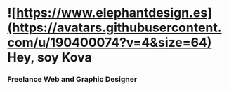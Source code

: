 # ![https://www.elephantdesign.es](https://avatars.githubusercontent.com/u/190400074?v=4&size=64) Hey, soy Kova
### Freelance Web and Graphic Designer

<!--
**CovaJpg/CovaJpg** is a ✨ _special_ ✨ repository because its `README.md` (this file) appears on your GitHub profile.

Here are some ideas to get you started:

- 🔭 I’m currently working on ...
- 🌱 I’m currently learning ...
- 👯 I’m looking to collaborate on ...
- 🤔 I’m looking for help with ...
- 💬 Ask me about ...
- 📫 How to reach me: ...
- 😄 Pronouns: ...
- ⚡ Fun fact: ...
-->
